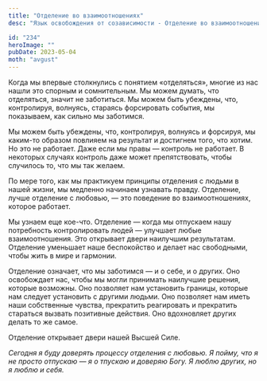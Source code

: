 ```yaml
---
title: "Отделение во взаимоотношениях"
desc: "Язык освобождения от созависимости - Отделение во взаимоотношениях"

id: "234"
heroImage: ""
pubDate: 2023-05-04
moth: "avgust"
---
```


Когда мы впервые столкнулись с понятием «отделяться», многие из нас нашли это
спорным и сомнительным. Мы можем думать, что отделяться, значит не заботиться.
Мы можем быть убеждены, что, контролируя, волнуясь, стараясь форсировать
события, мы показываем, как сильно мы заботимся.

Мы можем быть убеждены, что, контролируя, волнуясь и форсируя, мы каким-то
образом повлияем на результат и достигнем того, что хотим. Но это не работает.
Даже если мы правы — контроль не работает. В некоторых случаях контроль даже
может препятствовать, чтобы случилось то, что мы так желаем.

По мере того, как мы практикуем принципы отделения с людьми в нашей жизни, мы
медленно начинаем узнавать правду. Отделение, лучше отделение с любовью, — это
поведение во взаимоотношениях, которое работает.

Мы узнаем еще кое-что. Отделение — когда мы отпускаем нашу потребность
контролировать людей — улучшает любые взаимоотношения. Это открывает двери
наилучшим результатам. Отделение уменьшает наше беспокойство и делает нас
свободными, чтобы жить в мире и гармонии.

Отделение означает, что мы заботимся — и о себе, и о других. Оно освобождает
нас, чтобы мы могли принимать наилучшие решения, которые возможны. Оно
позволяет нам установить границы, которые нам следует установить с другими
людьми. Оно позволяет нам иметь наши собственные чувства, прекратить
реагировать и прекратить стараться вызвать позитивные действия. Оно
вдохновляет других делать то же самое.

Отделение открывает двери нашей Высшей Силе.

_Сегодня_ _я_ _буду_ _доверять_ _процессу_ _отделения_ _с_ _любовью._ _Я_
_пойму,_ _что_ _я_ _не_ _просто_ _отпускаю_ _—_ _я_ _о_ _тпускаю_ _и_
_доверяю_ _Богу._ _Я_ _люблю_ _других,_ _но_ _я_ _люблю_ _и_ _себя._
